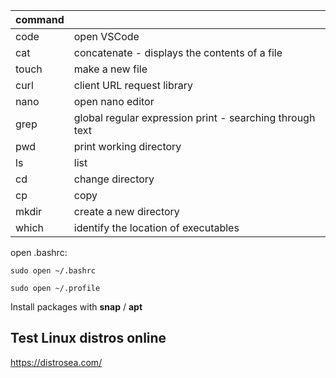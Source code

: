 | command |  |
| ------ | ------ |
| code | open VSCode |
| cat | concatenate - displays the contents of a file |
| touch | make a new file |
| curl | client URL request library |
| nano | open nano editor |
| grep | global regular expression print - searching through text |
| pwd | print working directory |
| ls | list |
| cd | change directory  |
| cp | copy  |
| mkdir | create a new directory  |
| which | identify the location of executables |


open .bashrc:
```
sudo open ~/.bashrc
```

```
sudo open ~/.profile
```

Install packages with **snap** / **apt**


## Test Linux distros online

https://distrosea.com/
